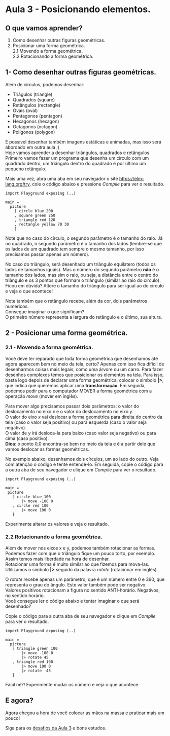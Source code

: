 # Aula 3 - Posicionando elementos.

## O que vamos aprender?
1. Como desenhar outras figuras geométricas.  
2. Posicionar uma forma geométrica.  
  2.1 Movendo a forma geométrica.  
  2.2 Rotacionando a forma geométrica.  

## 1- Como desenhar outras figuras geométricas.

Além de círculos, podemos desenhar:
- Triâgulos (triangle)
- Quadrados (square)
- Retângulos (rectangle)
- Ovais (oval)
- Pentagonos (pentagon)
- Hexagonos (hexagon)
- Octagonos (octagon)
- Polígonos (polygon)

É possível desenhar também imagens estáticas e
animadas, mas isso será abordado em outra aula ;)  
Hoje vamos aprender a desenhar triângulos,
quadrados e retângulos.  
Primeiro vamos fazer um programa que desenha
um círculo com um quadrado dentro, um triângulo
dentro do quadrado e por último um pequeno
retângulo.  

Mais uma vez, abra uma aba em seu navegador o site
<a href='https://elm-lang.org/try' target='_blank'>https://elm-lang.org/try</a>,
cole o código abaixo e pressione *Compile* para ver o resultado.

```
import Playground exposing (..)

main =
  picture
    [ circle blue 200
    , square green 250
    , triangle red 120
    , rectangle yellow 70 30
    ]
```

Note que no caso do círculo, o segundo parâmetro 
é o tamanho do raio. Já no quadrado, o segundo
parâmetro é o tamanho dos lados (lembre-se que
os lados de um quadrado tem sempre o mesmo
tamanho, por isso precisamos passar apenas um
número).

No caso do triângulo, será desenhado um triângulo
equilatero (todos os lados de tamanhos iguais).
Mas o número do segundo parâmetro **não** é o tamanho
dos lados, mas sim o raio, ou seja, a distância
entre o centro do triângulo e os 3 pontos que
formam o triângulo (similar ao raio do círculo).  
Ficou em dúvida? Altere o tamanho do triângulo
para ser igual ao do círculo e veja o que
acontece!

Note também que o retângulo recebe, além da cor,
dois parâmetros numéricos.  
Consegue imaginar o que significam?  
O primeiro número representa a largura do
retângulo e o último, sua altura.

## 2 - Posicionar uma forma geométrica.

### 2.1 - Movendo a forma geométrica.

Você deve ter reparado que toda forma geométrica
que desenhamos até agora aparecem bem no meio
da tela, certo? Apenas com isso fica difícil
de desenharmos coisas mais legais, como uma
árvore ou um carro. Para fazer desenhos
complexos temos que posicionar os elementos
na tela. Para isso, basta logo depois de
declarar uma forma geométrica, colocar o
simbolo **|>**, que indica que queremos
aplicar uma **transformação**. Em seguida, podemos
pedir para o computador MOVER a forma geométrica
com a operação *move* (mover em inglês).  

Para mover algo precisamos passar dois
parâmetros: o valor do deslocamento no eixo
*x* e o valor do deslocamento no eixo *y*.  
O valor do eixo *x* vai deslocar a forma
geométrica para direita do centro da tela
(caso o valor seja positivo) ou para
esquerda (caso o valor seja negativo).  
O valor de *y* irá desloca-la
para baixo (caso valor seja negativo)
ou para cima (caso positivo).  
__Dica__: o ponto 0,0 encontra-se bem no
meio da tela e é a partir dele que
vamos deslocar as formas geométricas.

No exemplo abaixo, desenhamos dois círculos,
um ao lado do outro. Veja com atenção o
código e tente entendê-lo. Em seguida,
copie o código para a outra aba de seu
navegador e clique em *Compile* para ver o
resultado.

```
import Playground exposing (..)

main =
 picture
   [ circle blue 100
       |> move -100 0
   , circle red 100
       |> move 100 0
   ]
```

Experimente alterar os valores e veja o
resultado.

### 2.2 Rotacionando a forma geométrica.

Além de mover nos eixos x e y, podemos
também rotacionar as formas.  
Podemos fazer com que o triângulo fique
um pouco torto, por exemplo.
Assim temos mais liberdade na hora de
desenhar.  
Rotacionar uma forma é muito similar ao
que fizemos para mova-las. Utilizamos
o simbolo **|>** seguido da palavra
*rotate* (rotacionar em inglês).  

O *rotate* recebe apenas um parâmetro,
que é um número entre 0 e 360, que
representa o grau do ângulo. Este valor 
também pode ser negativo.  
Valores positivos rotacionam a figura
no sentido ANTI-horário. Negativos,
no sentido horário.  
Você consegue ler o código abaixo
e tentar imaginar o que será desenhado?

Copie o código para a outra aba de seu
navegador e clique em *Compile* para ver o
resultado.

```
import Playground exposing (..)

main =
  picture
   [ triangle green 100
       |> move -100 0
       |> rotate 45
   , triangle red 100
       |> move 100 0
       |> rotate -45
   ]
```

Fácil né?! Experimente mudar os número e veja o que acontece.

## E agora?

Agora chegou a hora de você colocar as mãos na massa
e praticar mais um pouco!

Siga para os [desafios da Aula 3](/aula_3_desafios.html) e bons estudos.
